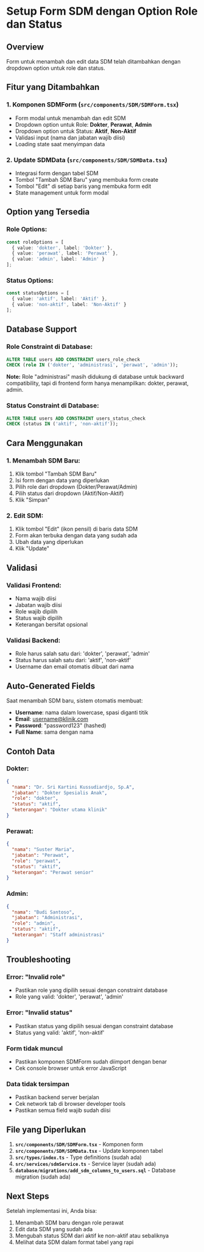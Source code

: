 # Setup Form SDM dengan Option Role dan Status

## Overview
Form untuk menambah dan edit data SDM telah ditambahkan dengan dropdown option untuk role dan status.

## Fitur yang Ditambahkan

### 1. **Komponen SDMForm** (`src/components/SDM/SDMForm.tsx`)
- Form modal untuk menambah dan edit SDM
- Dropdown option untuk Role: **Dokter**, **Perawat**, **Admin**
- Dropdown option untuk Status: **Aktif**, **Non-Aktif**
- Validasi input (nama dan jabatan wajib diisi)
- Loading state saat menyimpan data

### 2. **Update SDMData** (`src/components/SDM/SDMData.tsx`)
- Integrasi form dengan tabel SDM
- Tombol "Tambah SDM Baru" yang membuka form create
- Tombol "Edit" di setiap baris yang membuka form edit
- State management untuk form modal

## Option yang Tersedia

### **Role Options:**
```typescript
const roleOptions = [
  { value: 'dokter', label: 'Dokter' },
  { value: 'perawat', label: 'Perawat' },
  { value: 'admin', label: 'Admin' }
];
```

### **Status Options:**
```typescript
const statusOptions = [
  { value: 'aktif', label: 'Aktif' },
  { value: 'non-aktif', label: 'Non-Aktif' }
];
```

## Database Support

### **Role Constraint di Database:**
```sql
ALTER TABLE users ADD CONSTRAINT users_role_check 
CHECK (role IN ('dokter', 'administrasi', 'perawat', 'admin'));
```

**Note:** Role "administrasi" masih didukung di database untuk backward compatibility, tapi di frontend form hanya menampilkan: dokter, perawat, admin.

### **Status Constraint di Database:**
```sql
ALTER TABLE users ADD CONSTRAINT users_status_check 
CHECK (status IN ('aktif', 'non-aktif'));
```

## Cara Menggunakan

### 1. **Menambah SDM Baru:**
1. Klik tombol "Tambah SDM Baru"
2. Isi form dengan data yang diperlukan
3. Pilih role dari dropdown (Dokter/Perawat/Admin)
4. Pilih status dari dropdown (Aktif/Non-Aktif)
5. Klik "Simpan"

### 2. **Edit SDM:**
1. Klik tombol "Edit" (ikon pensil) di baris data SDM
2. Form akan terbuka dengan data yang sudah ada
3. Ubah data yang diperlukan
4. Klik "Update"

## Validasi

### **Validasi Frontend:**
- Nama wajib diisi
- Jabatan wajib diisi
- Role wajib dipilih
- Status wajib dipilih
- Keterangan bersifat opsional

### **Validasi Backend:**
- Role harus salah satu dari: 'dokter', 'perawat', 'admin'
- Status harus salah satu dari: 'aktif', 'non-aktif'
- Username dan email otomatis dibuat dari nama

## Auto-Generated Fields

Saat menambah SDM baru, sistem otomatis membuat:
- **Username**: nama dalam lowercase, spasi diganti titik
- **Email**: username@klinik.com
- **Password**: "password123" (hashed)
- **Full Name**: sama dengan nama

## Contoh Data

### **Dokter:**
```json
{
  "nama": "Dr. Sri Kartini Kussudiardjo, Sp.A",
  "jabatan": "Dokter Spesialis Anak",
  "role": "dokter",
  "status": "aktif",
  "keterangan": "Dokter utama klinik"
}
```

### **Perawat:**
```json
{
  "nama": "Suster Maria",
  "jabatan": "Perawat",
  "role": "perawat",
  "status": "aktif",
  "keterangan": "Perawat senior"
}
```

### **Admin:**
```json
{
  "nama": "Budi Santoso",
  "jabatan": "Administrasi",
  "role": "admin",
  "status": "aktif",
  "keterangan": "Staff administrasi"
}
```

## Troubleshooting

### **Error: "Invalid role"**
- Pastikan role yang dipilih sesuai dengan constraint database
- Role yang valid: 'dokter', 'perawat', 'admin'

### **Error: "Invalid status"**
- Pastikan status yang dipilih sesuai dengan constraint database
- Status yang valid: 'aktif', 'non-aktif'

### **Form tidak muncul**
- Pastikan komponen SDMForm sudah diimport dengan benar
- Cek console browser untuk error JavaScript

### **Data tidak tersimpan**
- Pastikan backend server berjalan
- Cek network tab di browser developer tools
- Pastikan semua field wajib sudah diisi

## File yang Diperlukan

1. **`src/components/SDM/SDMForm.tsx`** - Komponen form
2. **`src/components/SDM/SDMData.tsx`** - Update komponen tabel
3. **`src/types/index.ts`** - Type definitions (sudah ada)
4. **`src/services/sdmService.ts`** - Service layer (sudah ada)
5. **`database/migrations/add_sdm_columns_to_users.sql`** - Database migration (sudah ada)

## Next Steps

Setelah implementasi ini, Anda bisa:
1. Menambah SDM baru dengan role perawat
2. Edit data SDM yang sudah ada
3. Mengubah status SDM dari aktif ke non-aktif atau sebaliknya
4. Melihat data SDM dalam format tabel yang rapi 